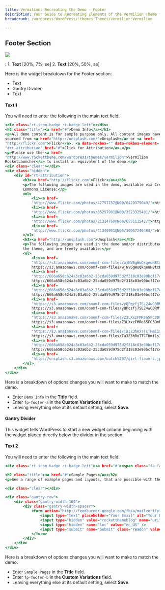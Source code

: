 ```yaml
---
title: Vermilion: Recreating the Demo - Footer
description: Your Guide to Recreating Elements of the Vermilion Theme for WordPress
breadcrumb: /wordpress:WordPress/!themes:Themes/vermilion:Vermilion

---
```


Footer Section
-----

![][demo]

:   1. **Text** [20%, 7%, se]
    2. **Text** [20%, 50%, se]

Here is the widget breakdown for the Footer section:

* Text
* Gantry Divider
* Text

#### Text 1

You will need to enter the following in the main text field.

~~~ .html
<div class="rt-icon-badge rt-badge-left"></div>
<h2 class="title"><a href="#">Demo Info</a></h2>
<p>All demo content is for sample purpose only. All content images have been
sourced from <a href="http://unsplash.com/">Unsplash</a> or <a href=
"http://flickr.com">Flickr</a>. <a data-rokbox="" data-rokbox-element=
"#rt-attribution" href="#">Click for Attribution</a>.</p>
<p>Please use the <a href=
"http://www.rockettheme.com/wordpress/themes/vermilion">Vermilion
RocketLauncher</a> to install an equivalent of the demo.</p>
<div class="clear"></div>
<div class="hidden">
    <div id="rt-attribution">
        <h3><a href="http://flickr.com">Flickr</a></h3>
        <p>The following images are used in the demo, available via Creative
        Commons License:</p>
        <ul>
            <li><a href=
            "http://www.flickr.com/photos/47757737@N00/6429375049/">http://www.flickr.com/photos/47757737@N00/6429375049/</a></li>
            <li><a href=
            "http://www.flickr.com/photos/85297901@N00/3523325401/">http://www.flickr.com/photos/85297901@N00/3523325401/</a></li>
            <li><a href=
            "http://www.flickr.com/photos/21314760@N00/655111542/">http://www.flickr.com/photos/21314760@N00/655111542/</a></li>
            <li><a href=
            "http://www.flickr.com/photos/41346951@N05/10057246483/">http://www.flickr.com/photos/41346951@N05/10057246483/</a></li>
        </ul>
        <h3><a href="http://unsplash.com">Unsplash</a></h3>
        <p>The following images are used in the demo and/or distributed with
        the theme, and are freely available:</p>
        <ul>
            <li><a href=
            "https://s3.amazonaws.com/ooomf-com-files/wjNV6gWuQkqeuH8txHc9_sylwiabartyzel_unsplash_tatry_03.jpg">
            https://s3.amazonaws.com/ooomf-com-files/wjNV6gWuQkqeuH8txHc9_sylwiabartyzel_unsplash_tatry_03.jpg</a></li>
            <li><a href=
            "http://666a658c624a3c03a6b2-25cda059d975d2f318c03e90bcf17c40.r92.cf1.rackcdn.com/unsplash_5255bf45a4a45_1.JPG">
            http://666a658c624a3c03a6b2-25cda059d975d2f318c03e90bcf17c40.r92.cf1.rackcdn.com/unsplash_5255bf45a4a45_1.JPG</a></li>
            <li><a href=
            "http://666a658c624a3c03a6b2-25cda059d975d2f318c03e90bcf17c40.r92.cf1.rackcdn.com/unsplash_52d5c05422a47_1.JPG">
            http://666a658c624a3c03a6b2-25cda059d975d2f318c03e90bcf17c40.r92.cf1.rackcdn.com/unsplash_52d5c05422a47_1.JPG</a></li>
            <li><a href=
            "https://s3.amazonaws.com/ooomf-com-files/yQPqzfj7SL24wC0RMfXu_DSC_0594.jpg">
            https://s3.amazonaws.com/ooomf-com-files/yQPqzfj7SL24wC0RMfXu_DSC_0594.jpg</a></li>
            <li><a href=
            "https://s3.amazonaws.com/ooomf-com-files/Z3LXxzFMRe65FC3Dmhnp_woody_unsplash_DSC0129.jpg">
            https://s3.amazonaws.com/ooomf-com-files/Z3LXxzFMRe65FC3Dmhnp_woody_unsplash_DSC0129.jpg</a></li>
            <li><a href=
            "https://s3.amazonaws.com/ooomf-com-files/Ta3Z3hRxTTCTHmi1s1B1_Brooklyn_Bridge_by_Anders_Jilden.jpg">
            https://s3.amazonaws.com/ooomf-com-files/Ta3Z3hRxTTCTHmi1s1B1_Brooklyn_Bridge_by_Anders_Jilden.jpg</a></li>
            <li><a href=
            "http://666a658c624a3c03a6b2-25cda059d975d2f318c03e90bcf17c40.r92.cf1.rackcdn.com/unsplash_52b326f55b5f9_1.JPG">
            http://666a658c624a3c03a6b2-25cda059d975d2f318c03e90bcf17c40.r92.cf1.rackcdn.com/unsplash_52b326f55b5f9_1.JPG</a></li>
            <li><a href=
            "http://unsplash.s3.amazonaws.com/batch%207/girl-flowers.jpg">http://unsplash.s3.amazonaws.com/batch%207/girl-flowers.jpg</a></li>
        </ul>
    </div>
</div>
~~~

Here is a breakdown of options changes you will want to make to match the demo.

* Enter `Demo Info` in the **Title** field.
* Enter `fp-footer-a` in the **Custom Variations** field.
* Leaving everything else at its default setting, select **Save**.

#### Gantry Divider

This widget tells WordPress to start a new widget column beginning with the widget placed directly below the divider in the section.

#### Text 2

You will need to enter the following in the main text field.

~~~ .html
<div class="rt-icon-badge rt-badge-left"><a href="#"><span class="fa fa-copy"></span></a></div>

<h2 class="title"><a href="#">Sample Pages</a></h2>
<p>See a range of example pages and layouts, that are possible with the Vermilion theme.</p>

<div class="clear"></div>

<div class="gantry-row">
    <div class="gantry-width-100">
        <div class="gantry-width-spacer">
            <form action="http://feedburner.google.com/fb/a/mailverify" method="post" target="popupwindow" onsubmit="window.open('http://feedburner.google.com/fb/a/mailverify?uri=rocketthemeblog', 'popupwindow', 'scrollbars=yes,width=550,height=520');return true">
                <input type="text" placeholder="Your Email" alt="Your Email" class="inputbox" name="email">
                <input type="hidden" value="rocketthemeblog" name="uri" />
                <input type="hidden" name="loc" value="en_US" />
                <input type="submit" name="Submit" class="readon" value="Join" />
            </form>
        </div>
    </div>
</div>
~~~

Here is a breakdown of options changes you will want to make to match the demo.

* Enter `Sample Pages` in the **Title** field.
* Enter `fp-footer-b` in the **Custom Variations** field.
* Leaving everything else at its default setting, select **Save**.

[demo]: assets/demo_11.jpeg
[roksprocket]: ../../plugins/roksprocket/
